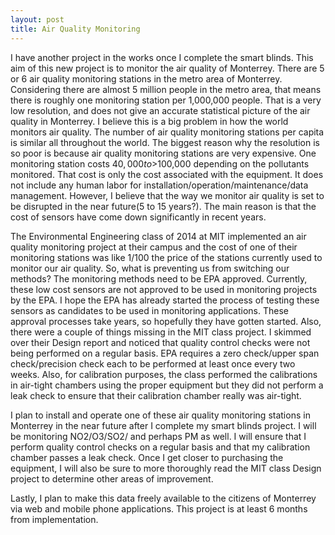 ```yaml
---
layout: post
title: Air Quality Monitoring
---
```


I have another project in the works once I complete the smart blinds. This aim of this new project is to monitor the air quality of Monterrey. There are 5 or 6 air quality monitoring stations in the metro area of Monterrey. Considering there are almost 5 million people in the metro area, that means there is roughly one monitoring station per 1,000,000 people. That is a very low resolution, and does not give an accurate statistical picture of the air quality in Monterrey. I believe this is a big problem in how the world monitors air quality. The number of air quality monitoring stations per capita is similar all throughout the world. The biggest reason why the resolution is so poor is because air quality monitoring stations are very expensive. One monitoring station costs $40,000 to >$100,000 depending on the pollutants monitored. That cost is only the cost associated with the equipment. It does not include any human labor for installation/operation/maintenance/data management. However, I believe that the way we monitor air quality is set to be disrupted in the near future(5 to 15 years?). The main reason is that the cost of sensors have come down significantly in recent years.

The Environmental Engineering class of 2014 at MIT implemented an air quality monitoring project at their campus and the cost of one of their monitoring stations was like 1/100 the price of the stations currently used to monitor our air quality. So, what is preventing us from switching our methods? The monitoring methods need to be EPA approved. Currently, these low cost sensors are not approved to be used in monitoring projects by the EPA. I hope the EPA has already started the process of testing these sensors as candidates to be used in monitoring applications. These approval processes take years, so hopefully they have gotten started. Also, there were a couple of things missing in the MIT class project. I skimmed over their Design report and noticed that quality control checks were not being performed on a regular basis. EPA requires a zero check/upper span check/precision check each to be performed at least once every two weeks. Also, for calibration purposes, the class performed the calibrations in air-tight chambers using the proper equipment but they did not perform a leak check to ensure that their calibration chamber really was air-tight.

I plan to install and operate one of these air quality monitoring stations in Monterrey in the near future after I complete my smart blinds project. I will be monitoring NO2/O3/SO2/ and perhaps PM as well. I will ensure that I perform quality control checks on a regular basis and that my calibration chamber passes a leak check. Once I get closer to purchasing the equipment, I will also be sure to more thoroughly read the MIT class Design project to determine other areas of improvement.

Lastly, I plan to make this data freely available to the citizens of Monterrey via web and mobile phone applications. This project is at least 6 months from implementation.
